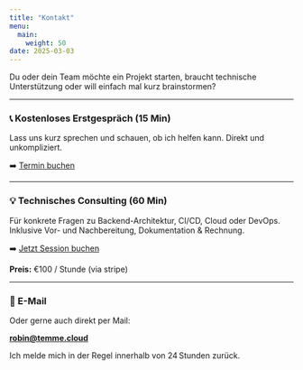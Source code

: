 ```yaml
---
title: "Kontakt"
menu:
  main:
    weight: 50
date: 2025-03-03
---
```


Du oder dein Team möchte ein Projekt starten, braucht technische Unterstützung oder will einfach mal kurz brainstormen?

---

### 📞 Kostenloses Erstgespräch (15 Min)
Lass uns kurz sprechen und schauen, ob ich helfen kann. Direkt und unkompliziert.

➡️ [Termin buchen](https://cal.com/robintemme/15min)

---

### 💡 Technisches Consulting (60 Min)
Für konkrete Fragen zu Backend-Architektur, CI/CD, Cloud oder DevOps.
Inklusive Vor- und Nachbereitung, Dokumentation & Rechnung.

➡️ [Jetzt Session buchen](https://cal.com/robintemme/tech-consulting)

**Preis:** €100 / Stunde (via stripe)

---

### 📧 E-Mail
Oder gerne auch direkt per Mail:

**robin@temme.cloud**

Ich melde mich in der Regel innerhalb von 24 Stunden zurück.
